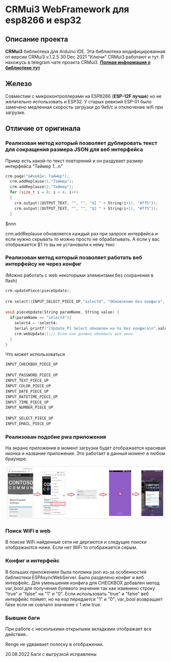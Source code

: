 # CRMui3 WebFramework для esp8266 и esp32

## Описание проекта
**CRMui3** библиотека для Arduino IDE. Эта библиотека модифицированная от версии CRMui3 v.1.2.5 30 Dec 2021
"Ключи" CRMui3 работают и тут. Я нахожусь в telegram чате проэкта CRMui3.
[**Полная информация о библиотеке тут**](https://github.com/WonderCRM/CRMui3)

## Железо
Совместим с микроконтроллерами на ESP8266 (**ESP-12F лучше**) но не желательно использовать и ESP32. 
У старых ревизий ESP-01 было замечено медленная скорость загрузки до 9кб/c и отключение wifi при загрузке.


## Отличие от оригинала

### Реализован метод который позволяет дублировать текст для сокращения размера JSON  для веб интерфейса

Примр есть какой-то текст повторений и он раздувает размер интерфейса "Таймер 1...n"


```cpp
crm.page("&#xe81e; Таймер");
  crm.addReplause(1,"Таймер");
  crm.addReplause(2,"Таймер");
  for (size_t i = 0; i < 4; i++)
  {
    crm.output({OUTPUT_TEXT, "", "", "$1 " + String(i+1), "#ff5"});
    crm.output({OUTPUT_TEXT, "", "", "$2 " + String(i+1), "#ff5"});
  }
```
$nnn

crm.addReplause обновляется каждый раз при запросе интерфейса и если нужно скрывать то можно просто не обрабатывать. А если у вас отображается $1 то вы не установили к нему текс


### Реализован метод который позволяет работать веб интерфейсу не через конфиг
(Можно работать с web некоторыми элементами без сохранения в flash)
```cpp
crm.updatePiece(pieceUpdate);

crm.select({INPUT_SELECT_PIECE_UP,"select4", "Обновление без конфига", String(select4), {{"Отправить 0", "0"}, {"Отправить 1", "1"}}});

void pieceUpdate(String paramName, String value) {
  if(paramName == "select4"){
    select4 = !select4;
    Serial.printf("[Update_P] Select обновлен на %s без конфига\n",value.c_str());
    crm.webUpdate();// Если оно должно обновить все окно
  }
}
```
Что может использоваться
```cpp
INPUT_CHECKBOX_PIECE_UP

INPUT_PASSWORD_PIECE_UP
INPUT_TEXT_PIECE_UP
INPUT_COLOR_PIECE_UP
INPUT_DATE_PIECE_UP
INPUT_DATETIME_PIECE_UP
INPUT_TIME_PIECE_UP
INPUT_NUMBER_PIECE_UP

INPUT_SELECT_PIECE_UP
INPUT_EMAIL_PIECE_UP
```
### Реализован подобие pwa приложения
На экране приложения в момент загрузки будет отображается красивая иконка и название приложения.
Это работает в данный момент в любом браузере.

![PROJECT_PHOTO](https://github.com/udiFi/CRM3_mod/blob/main/portal-to-pwa.png)

### Поиск WiFi в web
В поиске WiFi найденные сети не дергаются и следущие поиски отображаются ниже. Если нет WiFi то отображается серым.

### Конфиг и интерфейс
В больших приложениях была поломка json из-за особенностей библиотеки ESPAsyncWebServer. Было разделено конфиг и веб интерфейс.
Для уменьшения конфига для CHECKBOX добавлен метод var_bool для получения булевого значения так как изменено строку "true" и "false" на "1" и "0". Если использовать "true" и "false" веб интерфейс поймет, но на esp передается "1" и "0";
var_bool возвращает false если не совпало значение с 1 или true.

### Бывшие баги
При работе с несколькими открытыми вкладками отображает все действия..

Renge не удваивает полоску в отображении.

20.08.2022 Баги с выгрузкой исправлены 
